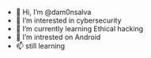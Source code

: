 - 👋 Hi, I’m @dam0nsalva
- 👀 I’m interested in cybersecurity
- 🌱 I’m currently learning Ethical hacking
- 💞️ I’m intrested on Android 
- 📫 still learning

<!---
dam0nsalva/dam0nsalva is a ✨ special ✨ repository because its `README.md` (this file) appears on your GitHub profile.
You can click the Preview link to take a look at your changes.
--->
